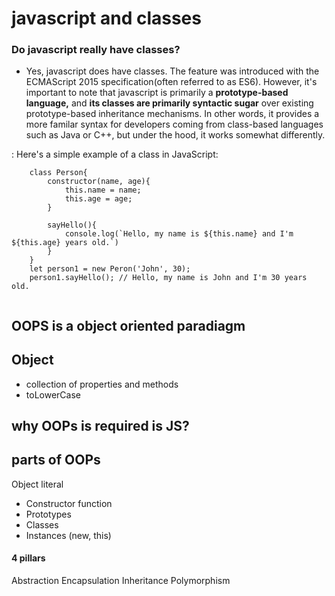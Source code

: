 # javascript and classes

### Do javascript really have classes?

- Yes, javascript does have classes. The feature was introduced with the ECMAScript 2015 specification(often referred to as ES6). However, it's important to note that javascript is primarily a **prototype-based language,** and **its classes are primarily syntactic sugar** over existing prototype-based inheritance mechanisms. In other words, it provides a more familar syntax for developers coming from class-based languages such as Java or C++, but under the hood, it works somewhat differently.

: Here's  a simple example of a class in JavaScript:

```
    class Person{
        constructor(name, age){
            this.name = name;
            this.age = age;
        }

        sayHello(){
            console.log(`Hello, my name is ${this.name} and I'm ${this.age} years old.`)
        }
    }    
    let person1 = new Peron('John', 30);
    person1.sayHello(); // Hello, my name is John and I'm 30 years old.
    
```


## OOPS is a object oriented paradiagm 

## Object
- collection of properties and methods
- toLowerCase

## why OOPs is required is JS?


## parts of OOPs
Object literal

- Constructor function
- Prototypes
- Classes
- Instances (new, this)


#### 4 pillars
Abstraction
Encapsulation
Inheritance 
Polymorphism
